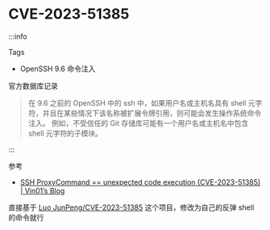# CVE-2023-51385

:::info

Tags

- OpenSSH 9.6 命令注入

官方数据库记录

> 在 9.6 之前的 OpenSSH 中的 ssh 中，如果用户名或主机名具有 shell 元字符，并且在某些情况下该名称被扩展令牌引用，则可能会发生操作系统命令注入。 例如，不受信任的 Git 存储库可能有一个用户名或主机名中包含 shell 元字符的子模块。

:::

参考

- [SSH ProxyCommand == unexpected code execution (CVE-2023-51385) | Vin01’s Blog](https://vin01.github.io/piptagole/ssh/security/openssh/libssh/remote-code-execution/2023/12/20/openssh-proxycommand-libssh-rce.html)

直接基于 [Luo JunPeng/CVE-2023-51385](https://gitee.com/Luojens/cve-2023-51385) 这个项目，修改为自己的反弹 shell 的命令就行
